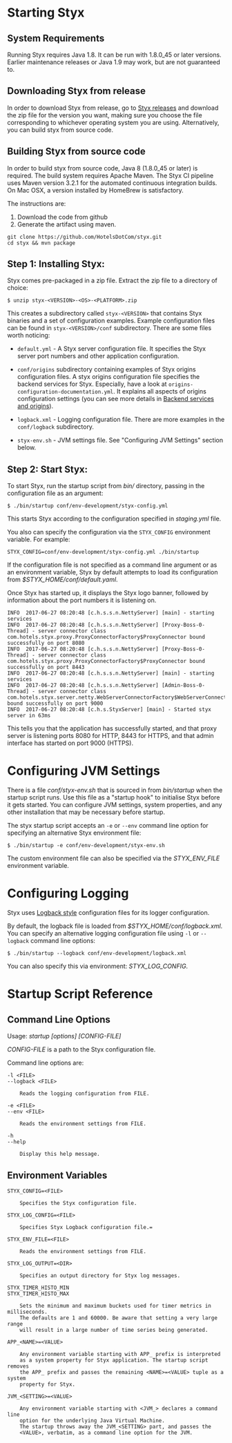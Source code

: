 # Starting Styx

## System Requirements

Running Styx requires Java 1.8. It can be run with 1.8.0_45 or later versions. Earlier maintenance
releases or Java 1.9 may work, but are not guaranteed to.

## Downloading Styx from release

In order to download Styx from release, go to [Styx releases](https://github.com/HotelsDotCom/styx/releases) and download the zip file for the version you want, making sure you choose the file corresponding to whichever operating system you are using.
Alternatively, you can build styx from source code.

## Building Styx from source code

 In order to build styx from source code, Java 8 (1.8.0_45 or later) is required.
 The build system requires Apache Maven. The Styx CI pipeline uses Maven version 3.2.1
 for the automated continuous integration builds. On Mac OSX, a version installed
 by HomeBrew is satisfactory.

 The instructions are:
 1. Download the code from github
 2. Generate the artifact using maven.
```
git clone https://github.com/HotelsDotCom/styx.git
cd styx && mvn package
```

## Step 1: Installing Styx:

Styx comes pre-packaged in a zip file. Extract the zip file to a directory of choice:

    $ unzip styx-<VERSION>-<OS>-<PLATFORM>.zip

This creates a subdirectory called `styx-<VERSION>` that contains Styx binaries and a set
 of configuration examples. Example configuration files can be found in `styx-<VERSION>/conf`
 subdirectory. There are some files worth noticing:

* `default.yml`   - A Styx server configuration file. It specifies the Styx server
                      port numbers and other application configuration.

* `conf/origins` subdirectory containing examples of Styx origins configuration
 files. A styx origins configuration file specifies the backend services for Styx.
 Especially, have a look at `origins-configuration-documentation.yml`. It explains
 all aspects of origins configuration settings (you can see more details in [Backend services and origins](configure-origins.md)).


* `logback.xml`      - Logging configuration file. There are more examples in the `conf/logback`
                      subdirectory.

* `styx-env.sh`     - JVM settings file. See "Configuring JVM Settings" section below.



## Step 2: Start Styx:

To start Styx, run the startup script from *bin/* directory, passing in the
configuration file as an argument:

    $ ./bin/startup conf/env-development/styx-config.yml

This starts Styx according to the configuration specified in *staging.yml* file.

You also can specify the configuration via the `STYX_CONFIG` environment
variable. For example:

    STYX_CONFIG=conf/env-development/styx-config.yml ./bin/startup

If the configuration file is not specified as a command line argument or as an environment
variable, Styx by default attempts to load its configuration from *$STYX_HOME/conf/default.yaml*.

Once Styx has started up, it displays the Styx logo banner, followed by information
about the port numbers it is listening on.

    INFO  2017-06-27 08:20:48 [c.h.s.s.n.NettyServer] [main] - starting services
    INFO  2017-06-27 08:20:48 [c.h.s.s.n.NettyServer] [Proxy-Boss-0-Thread] - server connector class com.hotels.styx.proxy.ProxyConnectorFactory$ProxyConnector bound successfully on port 8080
    INFO  2017-06-27 08:20:48 [c.h.s.s.n.NettyServer] [Proxy-Boss-0-Thread] - server connector class com.hotels.styx.proxy.ProxyConnectorFactory$ProxyConnector bound successfully on port 8443
    INFO  2017-06-27 08:20:48 [c.h.s.s.n.NettyServer] [main] - starting services
    INFO  2017-06-27 08:20:48 [c.h.s.s.n.NettyServer] [Admin-Boss-0-Thread] - server connector class com.hotels.styx.server.netty.WebServerConnectorFactory$WebServerConnector bound successfully on port 9000
    INFO  2017-06-27 08:20:48 [c.h.s.StyxServer] [main] - Started styx server in 63ms

This tells you that the application has successfully started, and that proxy server is listening ports 8080 for HTTP,
8443 for HTTPS, and that admin interface has started on port 9000 (HTTPS).


# Configuring JVM Settings

There is a file *conf/styx-env.sh* that is sourced in from *bin/startup* when the startup
script runs. Use this file as a "startup hook" to initialise Styx before it gets started.
You can configure JVM settings, system properties, and any other installation that may be
necessary before startup.

The styx startup script accepts an `-e` or `--env` command line option for specifying an alternative
Styx environment file:

    $ ./bin/startup -e conf/env-development/styx-env.sh

The custom environment file can also be specified via the *STYX_ENV_FILE* environment variable.


# Configuring Logging

Styx uses [Logback style](https://logback.qos.ch/manual/index.html) configuration files for its logger
configuration.

By default, the logback file is loaded from *$STYX_HOME/conf/logback.xml*. You can specify an alternative
logging configuration file using `-l` or `--logback` command line options:

    $ ./bin/startup --logback conf/env-development/logback.xml

You can also specify this via environment: *STYX_LOG_CONFIG*.


# Startup Script Reference

## Command Line Options

Usage: *startup [options] [CONFIG-FILE]*

*CONFIG-FILE* is a path to the Styx configuration file.

Command line options are:

    -l <FILE>
    --logback <FILE>

        Reads the logging configuration from FILE.

    -e <FILE>
    --env <FILE>

        Reads the environment settings from FILE.

    -h
    --help

        Display this help message.



## Environment Variables

    STYX_CONFIG=<FILE>

        Specifies the Styx configuration file.

    STYX_LOG_CONFIG=<FILE>

        Specifies Styx Logback configuration file.=

    STYX_ENV_FILE=<FILE>

        Reads the environment settings from FILE.

    STYX_LOG_OUTPUT=<DIR>

        Specifies an output directory for Styx log messages.

    STYX_TIMER_HISTO_MIN
    STYX_TIMER_HISTO_MAX

        Sets the minimum and maximum buckets used for timer metrics in milliseconds.
        The defaults are 1 and 60000. Be aware that setting a very large range
        will result in a large number of time series being generated.

    APP_<NAME>=<VALUE>

        Any environment variable starting with APP_ prefix is interpreted
        as a system property for Styx application. The startup script removes
        the APP_ prefix and passes the remaining <NAME>=<VALUE> tuple as a system
        property for Styx.

    JVM_<SETTING>=<VALUE>

        Any environment variable starting with <JVM_> declares a command line
        option for the underlying Java Virtual Machine.
        The startup throws away the JVM_<SETTING> part, and passes the
        <VALUE>, verbatim, as a command line option for the JVM.



